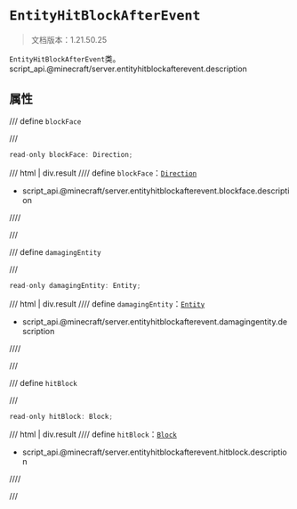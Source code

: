 # `EntityHitBlockAfterEvent`

> 文档版本：1.21.50.25

`EntityHitBlockAfterEvent`类。script_api.@minecraft/server.entityhitblockafterevent.description

## 属性

/// define
`blockFace`


///

```js
read-only blockFace: Direction;
```

/// html | div.result
//// define
`blockFace`：[`Direction`](./direction.md)

- script_api.@minecraft/server.entityhitblockafterevent.blockface.description


////

///


/// define
`damagingEntity`


///

```js
read-only damagingEntity: Entity;
```

/// html | div.result
//// define
`damagingEntity`：[`Entity`](./entity.md)

- script_api.@minecraft/server.entityhitblockafterevent.damagingentity.description


////

///


/// define
`hitBlock`


///

```js
read-only hitBlock: Block;
```

/// html | div.result
//// define
`hitBlock`：[`Block`](./block.md)

- script_api.@minecraft/server.entityhitblockafterevent.hitblock.description


////

///

